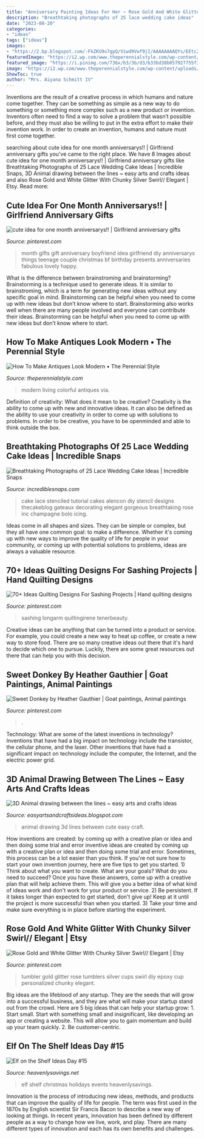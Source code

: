 ```yaml
---
title: "Anniversary Painting Ideas For Her ~ Rose Gold And White Glitter With Chunky Silver Swirl// Elegant"
description: "Breathtaking photographs of 25 lace wedding cake ideas"
date: "2023-08-20"
categories:
- "ideas"
tags: ["ideas"]
images:
- "https://2.bp.blogspot.com/-FkZKU9o7gpQ/Viwd9Vwf9jI/AAAAAAAAQYs/EEtcZ6SOxZw/s1600/cute%2Banimal%2Bdrawing9.jpg"
featuredImage: "https://i2.wp.com/www.theperennialstyle.com/wp-content/uploads/2017/02/Colorful-living-room-Cassie-Hi-Sugarplum.jpg?resize=900%2C1350&amp;ssl=1"
featured_image: "https://i.pinimg.com/736x/b3/3b/d3/b33bd38b057927755f30c35cd36578fe.jpg"
image: "https://i2.wp.com/www.theperennialstyle.com/wp-content/uploads/2017/02/Colorful-living-room-Cassie-Hi-Sugarplum.jpg?resize=900%2C1350&amp;ssl=1"
ShowToc: true
author: "Mrs. Aiyana Schmitt IV"
---
```



Inventions are the result of a creative process in which humans and nature come together. They can be something as simple as a new way to do something or something more complex such as a new product or invention. Inventors often need to find a way to solve a problem that wasn’t possible before, and they must also be willing to put in the extra effort to make their invention work. In order to create an invention, humans and nature must first come together.

	

		
searching about cute idea for one month anniversarys!! | Girlfriend anniversary gifts you've came to the right place. We have 8 Images about cute idea for one month anniversarys!! | Girlfriend anniversary gifts like Breathtaking Photographs of 25 Lace Wedding Cake Ideas | Incredible Snaps, 3D Animal drawing between the lines ~ easy arts and crafts ideas and also Rose Gold and White Glitter With Chunky Silver Swirl// Elegant | Etsy. Read more:
		
    
## Cute Idea For One Month Anniversarys!! | Girlfriend Anniversary Gifts

<img loading=lazy src="https://i.pinimg.com/736x/f0/ff/14/f0ff1439908c7e411d86cfd2c0e350fa--apology-gifts-anniversary-ideas.jpg" onerror="this.onerror=null;this.src='https://tse3.mm.bing.net/th?id=OIP.PiLgUt_KdWeNwbs2v5Q37AHaNL&amp;pid=15.1';" alt="cute idea for one month anniversarys!! | Girlfriend anniversary gifts">

_Source: pinterest.com_

>month gifts gift anniversary boyfriend idea girlfriend diy anniversarys things teenage couple christmas bf birthday presents anniversaries fabulous lovely happy. 

	

What is the difference between brainstroming and brainstorming?
Brainstorming is a technique used to generate ideas. It is similar to brainstroming, which is a term for generating new ideas without any specific goal in mind. Brainstorming can be helpful when you need to come up with new ideas but don’t know where to start.  Brainstorming also works well when there are many people involved and everyone can contribute their ideas. Brainstorming can be helpful when you need to come up with new ideas but don’t know where to start.

    
## How To Make Antiques Look Modern • The Perennial Style

<img loading=lazy src="https://i2.wp.com/www.theperennialstyle.com/wp-content/uploads/2017/02/Colorful-living-room-Cassie-Hi-Sugarplum.jpg?resize=900%2C1350&amp;ssl=1" onerror="this.onerror=null;this.src='https://tse1.mm.bing.net/th?id=OIP.Ec03nCypyWXSh4JWCVLzOAHaLH&amp;pid=15.1';" alt="How To Make Antiques Look Modern • The Perennial Style">

_Source: theperennialstyle.com_

>modern living colorful antiques via. 

	

Definition of creativity: What does it mean to be creative?
Creativity is the ability to come up with new and innovative ideas. It can also be defined as the ability to use your creativity in order to come up with solutions to problems. In order to be creative, you have to be openminded and able to think outside the box.

    
## Breathtaking Photographs Of 25 Lace Wedding Cake Ideas | Incredible Snaps

<img loading=lazy src="http://www.incrediblesnaps.com/wp-content/uploads/2014/11/Lace-Wedding-Cakes-1.jpg" onerror="this.onerror=null;this.src='https://tse3.mm.bing.net/th?id=OIP.ujGnupkaU0XBFtD1XfV9IgHaLE&amp;pid=15.1';" alt="Breathtaking Photographs of 25 Lace Wedding Cake Ideas | Incredible Snaps">

_Source: incrediblesnaps.com_

>cake lace stenciled tutorial cakes alencon diy stencil designs thecakeblog gateaux decorating elegant gorgeous breathtaking rose inc champagne bolo icing. 

	

Ideas come in all shapes and sizes. They can be simple or complex, but they all have one common goal: to make a difference. Whether it's coming up with new ways to improve the quality of life for people in your community, or coming up with potential solutions to problems, ideas are always a valuable resource.

    
## 70+ Ideas Quilting Designs For Sashing Projects | Hand Quilting Designs

<img loading=lazy src="https://i.pinimg.com/736x/39/f1/27/39f127f4abc94983bc2736e01b26f9e2.jpg" onerror="this.onerror=null;this.src='https://tse1.mm.bing.net/th?id=OIP.WVtpTY8lVUm51CtK4Kl3zgAAAA&amp;pid=15.1';" alt="70+ Ideas Quilting Designs For Sashing Projects | Hand quilting designs">

_Source: pinterest.com_

>sashing longarm quiltingirene tenerbeauty. 

	

Creative ideas can be anything that can be turned into a product or service. For example, you could create a new way to heat up coffee, or create a new way to store food. There are so many creative ideas out there that it's hard to decide which one to pursue. Luckily, there are some great resources out there that can help you with this decision.

    
## Sweet Donkey By Heather Gauthier | Goat Paintings, Animal Paintings

<img loading=lazy src="https://i.pinimg.com/736x/b3/3b/d3/b33bd38b057927755f30c35cd36578fe.jpg" onerror="this.onerror=null;this.src='https://tse1.mm.bing.net/th?id=OIP.28qbjzF6eY7RHPcRxM5RjwHaJ3&amp;pid=15.1';" alt="Sweet Donkey by Heather Gauthier | Goat paintings, Animal paintings">

_Source: pinterest.com_

>. 

	

Technology: What are some of the latest inventions in technology?
Inventions that have had a big impact on technology include the transistor, the cellular phone, and the laser. Other inventions that have had a significant impact on technology include the computer, the Internet, and the electric power grid.

    
## 3D Animal Drawing Between The Lines ~ Easy Arts And Crafts Ideas

<img loading=lazy src="https://2.bp.blogspot.com/-FkZKU9o7gpQ/Viwd9Vwf9jI/AAAAAAAAQYs/EEtcZ6SOxZw/s1600/cute%2Banimal%2Bdrawing9.jpg" onerror="this.onerror=null;this.src='https://tse4.mm.bing.net/th?id=OIP.uJ5cH4-YrW0AkH1wcL7MDAHaJ3&amp;pid=15.1';" alt="3D Animal drawing between the lines ~ easy arts and crafts ideas">

_Source: easyartsandcraftsideas.blogspot.com_

>animal drawing 3d lines between cute easy craft. 

	

How inventions are created: by coming up with a creative plan or idea and then doing some trial and error
inventive ideas are created by coming up with a creative plan or idea and then doing some trial and error. Sometimes, this process can be a lot easier than you think. If you're not sure how to start your own invention journey, here are five tips to get you started. 1) Think about what you want to create. What are your goals? What do you need to succeed? Once you have these answers, come up with a creative plan that will help achieve them. This will give you a better idea of what kind of ideas work and don't work for your product or service. 2) Be persistent. If it takes longer than expected to get started, don't give up! Keep at it until the project is more successful than when you started. 3) Take your time and make sure everything is in place before starting the experiment.

    
## Rose Gold And White Glitter With Chunky Silver Swirl// Elegant | Etsy

<img loading=lazy src="https://i.pinimg.com/736x/31/ce/f4/31cef4b74b7ffbd349ca084da4b208fd.jpg" onerror="this.onerror=null;this.src='https://tse1.mm.bing.net/th?id=OIP.flDF69EZnNm7M_76jJ9NjAHaKu&amp;pid=15.1';" alt="Rose Gold and White Glitter With Chunky Silver Swirl// Elegant | Etsy">

_Source: pinterest.com_

>tumbler gold glitter rose tumblers silver cups swirl diy epoxy cup personalized chunky elegant. 

	

Big ideas are the lifeblood of any startup. They are the seeds that will grow into a successful business, and they are what will make your startup stand out from the crowd. Here are 5 big ideas that can help your startup grow: 1. Start small. Start with something small and insignificant, like developing an app or creating a website. This will allow you to gain momentum and build up your team quickly. 2. Be customer-centric.

    
## Elf On The Shelf Ideas Day #15

<img loading=lazy src="https://heavenlysavings.net/wp-content/uploads/2012/12/045done2.jpg" onerror="this.onerror=null;this.src='https://tse4.mm.bing.net/th?id=OIP.zsa-3eN6v5JQN0Kx8gjjMAHaLU&amp;pid=15.1';" alt="Elf on the Shelf Ideas Day #15">

_Source: heavenlysavings.net_

>elf shelf christmas holidays events heavenlysavings. 

	

Innovation is the process of introducing new ideas, methods, and products that can improve the quality of life for people. The term was first used in the 1870s by English scientist Sir Francis Bacon to describe a new way of looking at things. In recent years, innovation has been defined by different people as a way to change how we live, work, and play. There are many different types of innovation and each has its own benefits and challenges.

